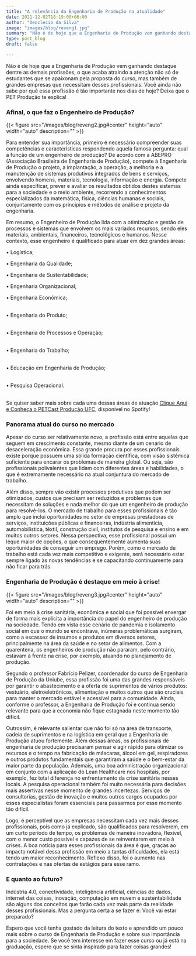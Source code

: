 ```yaml
---
title: "A relevância da Engenharia de Produção na atualidade"
date: 2021-12-02T18:19:00+06:00
author: "Deoclecio da Silva"
image: "images/blog/reveng1.jpg"
summary: "Não é de hoje que a Engenharia de Produção vem ganhando destaque dentre as demais profissões, o que acaba atraindo a atenção não só de estudantes que se apaixonam pela proposta do curso, mas também de grandes empresas que necessitam desses profissionais. Você ainda não sabe por quê essa profissão é tão importante nos dias de hoje? Deixa que o PET Produção te explica!"
type: post_blog
draft: false

---
```

Não é de hoje que a Engenharia de Produção vem ganhando destaque dentre as demais profissões, o que acaba atraindo a atenção não só de estudantes que se apaixonam pela proposta do curso, mas também de grandes empresas que necessitam desses profissionais. Você ainda não sabe por quê essa profissão é tão importante nos dias de hoje? Deixa que o PET Produção te explica! 

### Afinal, o que faz o Engenheiro de Produção?

{{< figure src="/images/blog/reveng2.jpg#center" height="auto" width="auto" description="" >}}

Para entender sua importância, primeiro é necessário compreender suas competências e características respondendo aquela famosa pergunta: qual a função de um engenheiro de produção? De acordo com a ABEPRO (Associação Brasileira de Engenharia de Produção), compete à Engenharia de Produção o projeto, a implantação, a operação, a melhoria e a manutenção de sistemas produtivos integrados de bens e serviços, envolvendo homens, materiais, tecnologia, informação e energia. Compete ainda especificar, prever e avaliar os resultados obtidos destes sistemas para a sociedade e o meio ambiente, recorrendo a conhecimentos especializados da matemática, física, ciências humanas e sociais, conjuntamente com os princípios e métodos de análise e projeto da engenharia.

Em resumo, o Engenheiro de Produção lida com a otimização e gestão de processos e sistemas que envolvem os mais variados recursos, sendo eles materiais, ambientais, financeiros, tecnológicos e humanos. Nesse contexto, esse engenheiro é qualificado para atuar em dez grandes áreas:

• Logística; <br/>

• Engenharia da Qualidade; <br/>

• Engenharia de Sustentabilidade; <br/>

• Engenharia Organizacional; <br/>

• Engenharia Econômica; <br/><br/>

• Engenharia do Produto; <br/><br/>

• Engenharia de Processos e Operação; <br/><br/>

• Engenharia do Trabalho; <br/><br/>

• Educação em Engenharia de Produção; <br/><br/>

• Pesquisa Operacional. <br/><br/>


Se quiser saber mais sobre cada uma dessas áreas de atuação [Clique Aqui e Conheça o PETCast Produção UFC](https://open.spotify.com/show/2GZf80sg6O26P597TxssvB), disponível no Spotify!

### Panorama atual do curso no mercado

Apesar do curso ser relativamente novo, a profissão está entre aquelas que seguem em crescimento constante, mesmo diante de um cenário de desaceleração econômica. Essa grande procura por esses profissionais existe porque possuem uma sólida formação científica, com visão sistêmica suficiente para encarar os problemas de maneira global. Ou seja, são profissionais polivalentes que lidam com diferentes áreas e habilidades, o que é extremamente necessário na atual conjuntura do mercado de trabalho.

Além disso, sempre vão existir processos produtivos que podem ser otimizados, custos que precisam ser reduzidos e problemas que necessitam de soluções e nada melhor do que um engenheiro de produção para resolvê-los. O mercado de trabalho para esses profissionais é tão amplo que inclui oportunidades no setor de empresas prestadoras de serviços, instituições públicas e financeiras, indústria alimentícia, automobilística, têxtil, construção civil, institutos de pesquisa e ensino e em muitos outros setores. Nessa perspectiva, esse profissional possui um leque maior de opções, o que consequentemente aumenta suas oportunidades de conseguir um emprego. Porém, como o mercado de trabalho está cada vez mais competitivo e exigente, será necessário estar sempre ligado às novas tendências e se capacitando continuamente para não ficar para trás. 

### Engenharia de Produção é destaque em meio à crise!

{{< figure src="/images/blog/reveng3.jpg#center" height="auto" width="auto" description="" >}}

Foi em meio à crise sanitária, econômica e social que foi possível enxergar de forma mais explícita a importância do papel do engenheiro de produção na sociedade. Tendo em vista esse cenário de pandemia e isolamento social em que o mundo se encontrava, inúmeras problemáticas surgiram, como a escassez de insumos e produtos em diversos setores, principalmente na área da saúde e no setor de alimentos. Com a quarentena, os engenheiros de produção não pararam, pelo contrário, estavam à frente na crise, por exemplo, atuando no planejamento de produção.

Segundo o professor Fabrício Pelizer, coordenador do curso de Engenharia de Produção da Uniube, essa profissão foi uma das grandes responsáveis por garantir o abastecimento e a oferta de suprimentos de vários produtos: vestuário, eletroeletrônicos, alimentação e muitos outros que são cruciais para manter o mercado estável e acessível para a comunidade. Ainda, conforme o professor, a Engenharia de Produção foi e continua sendo relevante para que a economia não fique estagnada neste momento tão difícil.

Outrossim, é relevante salientar que não foi só na área de transporte, cadeia de suprimentos e na logística em geral que a Engenharia de Produção atuou fortemente. Além dessas áreas, os profissionais de engenharia de produção precisaram pensar e agir rápido para otimizar os recursos e o tempo na fabricação de máscaras, álcool em gel, respiradores e outros produtos fundamentais que garantiram a saúde e o bem-estar da maior parte da população. Ademais, uma boa administração organizacional em conjunto com a aplicação do Lean Healthcare nos hospitais, por exemplo, fez total diferença no enfrentamento da crise sanitária nesses locais. A pesquisa operacional também foi muito necessária para decisões mais assertivas nesse momento de grandes incertezas. Serviços de consultorias, gestão de inovação e muitos outros cargos ocupados por esses especialistas foram essenciais para passarmos por esse momento tão difícil.

Logo, é perceptível que as empresas necessitam cada vez mais desses profissionais, pois como já explicado, são qualificados para resolverem, em um curto período de tempo, os problemas de maneira inovadora, flexível, com o menor custo possível e capazes de se reinventarem em meio à crises. A boa notícia para esses profissionais da área é que, graças ao impacto notável dessa profissão em meio a tantas dificuldades, ela está tendo um maior reconhecimento. Reflexo disso, foi o aumento nas contratações e nas ofertas de estágios para esse ramo.


### E quanto ao futuro?

Indústria 4.0, conectividade, inteligência artificial, ciências de dados, internet das coisas, inovação, computação em nuvem e sustentabilidade são alguns dos conceitos que farão cada vez mais parte da realidade desses profissionais. Mas a pergunta certa a se fazer é: Você vai estar preparado?

Espero que você tenha gostado da leitura do texto e aprendido um pouco mais sobre o curso de Engenharia de Produção e sobre sua importância para a sociedade. Se você tem interesse em fazer esse curso ou já está na graduação, espero que se sinta inspirado para fazer coisas grandes!
